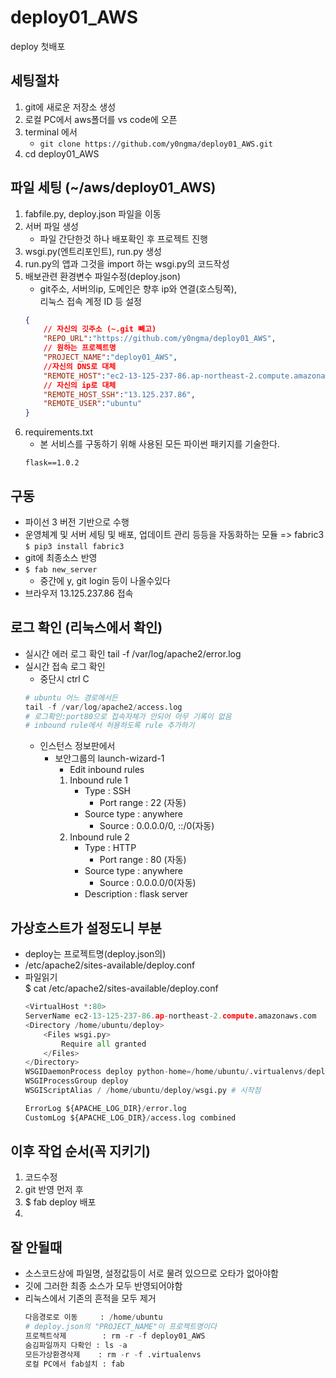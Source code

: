 # deploy01_AWS
deploy 첫배포

## 세팅절차
1. git에 새로운 저장소 생성
1. 로컬 PC에서 aws폴더를 vs code에 오픈
1. terminal 에서 
    - `git clone https://github.com/y0ngma/deploy01_AWS.git`
1. cd deploy01_AWS

## 파일 세팅 (~/aws/deploy01_AWS)
1. fabfile.py, deploy.json 파일을 이동
1. 서버 파일 생성
    - 파일 간단한것 하나 배포확인 후 프로젝트 진행
1. wsgi.py(엔트리포인트), run.py 생성
1. run.py의 앱과 그것을 import 하는 wsgi.py의 코드작성
1. 배보관련 환경변수 파일수정(deploy.json)
    - git주소, 서버의ip, 도메인은 향후 ip와 연결(호스팅쪽),  
    리눅스 접속 계정 ID 등 설정
    ```json
    {
        // 자신의 깃주소 (~.git 빼고)
        "REPO_URL":"https://github.com/y0ngma/deploy01_AWS",
        // 원하는 프로젝트명
        "PROJECT_NAME":"deploy01_AWS",
        //자신의 DNS로 대체
        "REMOTE_HOST":"ec2-13-125-237-86.ap-northeast-2.compute.amazonaws.com", 
        // 자신의 ip로 대체
        "REMOTE_HOST_SSH":"13.125.237.86",
        "REMOTE_USER":"ubuntu"
    }
    ```
1. requirements.txt
    - 본 서비스를 구동하기 위해 사용된 모든 파이썬 패키지를 기술한다.
    ```
    flask==1.0.2
    ```

## 구동
- 파이선 3 버전 기반으로 수행
- 운영체계 및 서버 세팅 및 배포, 업데이트 관리 등등을 자동화하는 모듈 => fabric3  
    `$ pip3 install fabric3`
- git에 최종소스 반영
- `$ fab new_server`
    - 중간에 y, git login 등이 나올수있다
- 브라우저 13.125.237.86 접속

## 로그 확인 (리눅스에서 확인)
- 실시간 에러 로그 확인
    tail -f /var/log/apache2/error.log 
- 실시간 접속 로그 확인
    - 중단시 ctrl C
    ```py
    # ubuntu 어느 경로에서든
    tail -f /var/log/apache2/access.log 
    # 로그확인:port80으로 접속자체가 안되어 아무 기록이 없음
    # inbound rule에서 허용하도록 rule 추가하기
    ```
    - 인스턴스 정보판에서 
        - 보안그룹의 launch-wizard-1
            - Edit inbound rules
            1. Inbound rule 1
                - Type : SSH
                    - Port range    : 22 (자동)
                - Source type       : anywhere
                    - Source        : 0.0.0.0/0, ::/0(자동)
            1. Inbound rule 2 
                - Type : HTTP 
                    - Port range    : 80 (자동)
                - Source type       : anywhere                
                    - Source        : 0.0.0.0/0(자동)
                - Description : flask server

## 가상호스트가 설정도니 부분
- deploy는 프로젝트명(deploy.json의)
- /etc/apache2/sites-available/deploy.conf
- 파일읽기  
    $ cat /etc/apache2/sites-available/deploy.conf
    ```py
    <VirtualHost *:80>
    ServerName ec2-13-125-237-86.ap-northeast-2.compute.amazonaws.com
    <Directory /home/ubuntu/deploy>
        <Files wsgi.py>
            Require all granted
        </Files>
    </Directory>
    WSGIDaemonProcess deploy python-home=/home/ubuntu/.virtualenvs/deploy python-path=/home/ubuntu/deploy
    WSGIProcessGroup deploy
    WSGIScriptAlias / /home/ubuntu/deploy/wsgi.py # 시작점

    ErrorLog ${APACHE_LOG_DIR}/error.log
    CustomLog ${APACHE_LOG_DIR}/access.log combined
    ```


## 이후 작업 순서(꼭 지키기)
1. 코드수정
1. git 반영 먼저 후
1. $ fab deploy 배포
1. 


## 잘 안될때
- 소스코드상에 파일명, 설정값등이 서로 물려 있으므로 오타가 없아야함
- 깃에 그러한 최종 소스가 모두 반영되어야함
- 리눅스에서 기존의 흔적을 모두 제거
    ```py  
    다음경로로 이동     : /home/ubuntu
    # deploy.json의 "PROJECT_NAME"이 프로젝트명이다
    프로젝트삭제        : rm -r -f deploy01_AWS
    숨김파일까지 다확인 : ls -a
    모든가상환경삭제    : rm -r -f .virtualenvs
    로컬 PC에서 fab설치 : fab
    ```